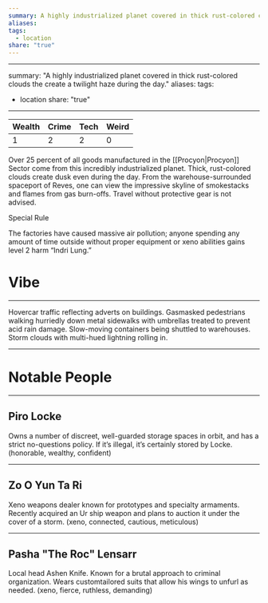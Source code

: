 ```yaml
---
summary: A highly industrialized planet covered in thick rust-colored clouds the create a twilight haze during the day.
aliases: 
tags:
  - location
share: "true"
---
```

---
summary: "A highly industrialized planet covered in thick rust-colored clouds the create a twilight haze during the day."
aliases: 
tags:
  - location
share: "true"
---
| **Wealth** | **Crime** | **Tech** | **Weird** |
| ---- | ---- | ---- | ---- |
| 1 | 2 | 2 | 0 |

Over 25 percent of all goods manufactured in the [[Procyon|Procyon]] Sector come from this incredibly industrialized planet. Thick, rust-colored clouds create dusk even during the day. From the warehouse-surrounded spaceport of Reves, one can view the impressive skyline of smokestacks and flames from gas burn-offs. Travel without protective gear is not advised.

Special Rule

The factories have caused massive air pollution; anyone spending any amount of time outside without proper equipment or xeno abilities gains level 2 harm “Indri Lung.”

# Vibe

---

Hovercar traffic reflecting adverts on buildings. Gasmasked pedestrians walking hurriedly down metal sidewalks with umbrellas treated to prevent acid rain damage. Slow-moving containers being shuttled to warehouses. Storm clouds with multi-hued lightning rolling in.

---

# Notable People

---

## Piro Locke

Owns a number of discreet, well-guarded storage spaces in orbit, and has a strict no-questions policy. If it’s illegal, it’s certainly stored by Locke. (honorable, wealthy, confident)

---

## Zo O Yun Ta Ri

Xeno weapons dealer known for prototypes and specialty armaments. Recently acquired an Ur ship weapon and plans to auction it under the cover of a storm. (xeno, connected, cautious, meticulous)

---

## Pasha "The Roc" Lensarr

Local head Ashen Knife. Known for a brutal approach to criminal organization. Wears customtailored suits that allow his wings to unfurl as needed. (xeno, fierce, ruthless, demanding)
